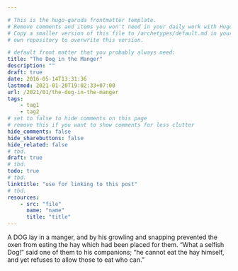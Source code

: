 ```yaml
---

# This is the hugo-garuda frontmatter template.
# Remove comments and items you won't need in your daily work with Hugo.
# Copy a smaller version of this file to /archetypes/default.md in your
# own repository to overwrite this version.

# default front matter that you probably always need:
title: "The Dog in the Manger"
description: ""
draft: true
date: 2016-05-14T13:31:36
lastmod: 2021-01-20T19:02:33+07:00
url: /2021/01/the-dog-in-the-manger
tags:
    - tag1
    - tag2
# set to false to hide comments on this page
# remove this if you want to show comments for less clutter
hide_comments: false
hide_sharebuttons: false
hide_related: false
# tbd.
draft: true
# tbd.
todo: true
# tbd.
linktitle: "use for linking to this post"
# tbd.
resources:
    - src: "file"
      name: "name"
      title: "title"
---
```

A DOG lay in a manger, and by his growling and snapping prevented the oxen from eating the hay which had been placed for them. “What a selfish Dog!” said one of them to his companions; “he cannot eat the hay himself, and yet refuses to allow those to eat who can.”
